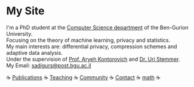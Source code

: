 # My Site

I'm a PhD student at the [Computer Science department](http://in.bgu.ac.il/en/natural_science/cs/Pages/default.aspx) of the Ben-Gurion University.  
Focusing on the theory of machine learning, privacy and statistics.  
My main interests are: differential privacy, compression schemes and adaptive data analysis.  
Under the supervision of [Prof. Aryeh Kontorovich](https://www.cs.bgu.ac.il/~karyeh/) and [Dr. Uri Stemmer](https://www.uri.co.il/).  
My Email: [sadigurs@post.bgu.ac.il](mailto:sadigurs@post.bgu.ac.il)

☕  [Publications](publications.md)  ☕  [Teaching](teaching.md)  ☕  [Community](community.md)  ☕  [Contact](contact.md)  ☕ [math](wiki/test-math.md)  ☕
